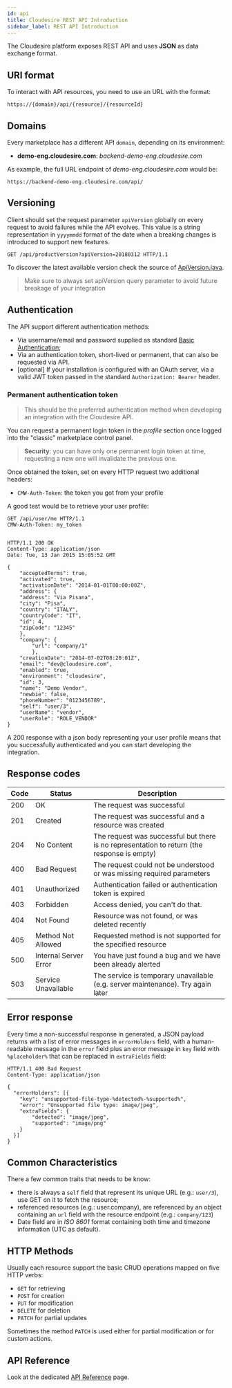 ```yaml
---
id: api
title: Cloudesire REST API Introduction
sidebar_label: REST API Introduction
---
```


The Cloudesire platform exposes REST API and uses **JSON** as data exchange
format.

## URI format

To interact with API resources, you need to use an URL with the format:

```http
https://{domain}/api/{resource}/{resourceId}
```

## Domains

Every marketplace has a different API `domain`, depending on its environment:

* **demo-eng.cloudesire.com**: _backend-demo-eng.cloudesire.com_

As example, the full URL endpoint of *demo-eng.cloudesire.com* would be:

`https://backend-demo-eng.cloudesire.com/api/`

## Versioning

Client should set the request parameter `apiVersion` globally on every request
to avoid failures while the API evolves.
This value is a string representation in `yyyymmdd` format of the date when a
breaking changes is introduced to support new features.

```http
GET /api/productVersion?apiVersion=20180312 HTTP/1.1
```

To discover the latest available version check the source of
[ApiVersion.java](https://github.com/ClouDesire/java-api-client/blob/master/cloudesire-api-client-dto/src/main/java/com/cloudesire/platform/apiclient/dto/ApiVersion.java).

> Make sure to always set apiVersion query parameter to avoid future breakage of
your integration

## Authentication

The API support different authentication methods:

* Via username/email and password supplied as standard [Basic Authentication](https://en.wikipedia.org/wiki/Basic_access_authentication);
* Via an authentication token, short-lived or permanent, that can also be requested via API.
* [optional] If your installation is configured with an OAuth server, via a valid JWT token passed in the standard `Authorization: Bearer` header.

### Permanent authentication token

> This should be the preferred authentication method when developing an
integration with the Cloudesire API.

You can request a permanent login token in the *profile* section once logged
into the "classic" marketplace control panel.

> **Security**: you can have only one permanent login token at time, requesting
a new one will invalidate the previous one.

Once obtained the token, set on every HTTP request two additional headers:

* `CMW-Auth-Token`: the token you got from your profile

A good test would be to retrieve your user profile:

```http
GET /api/user/me HTTP/1.1
CMW-Auth-Token: my_token


HTTP/1.1 200 OK
Content-Type: application/json
Date: Tue, 13 Jan 2015 15:05:52 GMT

{
    "acceptedTerms": true,
    "activated": true,
    "activationDate": "2014-01-01T00:00:00Z",
    "address": {
    "address": "Via Pisana",
    "city": "Pisa",
    "country": "ITALY",
    "countryCode": "IT",
    "id": 4,
    "zipCode": "12345"
    },
    "company": {
        "url": "company/1"
        },
    "creationDate": "2014-07-02T08:20:01Z",
    "email": "dev@cloudesire.com",
    "enabled": true,
    "environment": "cloudesire",
    "id": 3,
    "name": "Demo Vendor",
    "newbie": false,
    "phoneNumber": "0123456789",
    "self": "user/3",
    "userName": "vendor",
    "userRole": "ROLE_VENDOR"
}
```

A 200 response with a json body representing your user profile means that you
successfully authenticated and you can start developing the integration.

## Response codes

| Code | Status                | Description                                                                                 |
| ---- | --------------------- | ------------------------------------------------------------------------------------------- |
| 200  | OK                    | The request was successful                                                                  |
| 201  | Created               | The request was successful and a resource was created                                       |
| 204  | No Content            | The request was successful but there is no representation to return (the response is empty) |
| 400  | Bad Request           | The request could not be understood or was missing required parameters                      |
| 401  | Unauthorized          | Authentication failed or authentication token is expired                                    |
| 403  | Forbidden             | Access denied, you can't do that.                                                           |
| 404  | Not Found             | Resource was not found, or was deleted recently                                             |
| 405  | Method Not Allowed    | Requested method is not supported for the specified resource                                |
| 500  | Internal Server Error | You have just found a bug and we have been already alerted                                  |
| 503  | Service Unavailable   | The service is temporary unavailable (e.g. server maintenance). Try again later             |

## Error response

Every time a non-successful response in generated, a JSON payload returns with a
list of error messages in `errorHolders` field, with a human-readable message in
the `error` field plus an error message in `key` field with
`%placeholder%` that can be replaced in `extraFields` field:

```http
HTTP/1.1 400 Bad Request
Content-Type: application/json

{
  "errorHolders": [{
    "key": "unsupported-file-type-%detected%-%supported%",
    "error": "Unsupported file type: image/jpeg",
    "extraFields": {
        "detected": "image/jpeg",
        "supported": "image/png"
    }
  }]
}
```

## Common Characteristics

There a few common traits that needs to be know:

* there is always a `self` field that represent its unique URL (e.g.: `user/3`), use GET on it to fetch the resource;
* referenced resources (e.g.: user.company), are referenced by an object containing an `url` field with the resource endpoint (e.g.: `company/123`)
* Date field are in _ISO 8601_ format containing both time and timezone information (UTC as default).

## HTTP Methods

Usually each resource support the basic CRUD operations mapped on five HTTP verbs:

* `GET` for retrieving
* `POST` for creation
* `PUT` for modification
* `DELETE` for deletion
* `PATCH` for partial updates

Sometimes the method `PATCH` is used either for partial modification or for custom actions.

## API Reference

Look at the dedicated [API Reference](api-reference.md) page.
